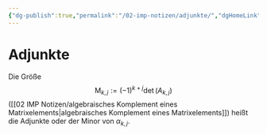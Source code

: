 ```yaml
---
{"dg-publish":true,"permalink":"/02-imp-notizen/adjunkte/","dgHomeLink":true,"dgPassFrontmatter":false}
---
```


# Adjunkte
Die Größe
$$
\mathrm{M}_{k, j}:=(-1)^{k+j} \operatorname{det}\left(A_{k, j}\right)
$$
([[02 IMP Notizen/algebraisches Komplement eines Matrixelements|algebraisches Komplement eines Matrixelements]]) heißt die Adjunkte oder der Minor von $\alpha_{k, j}$.